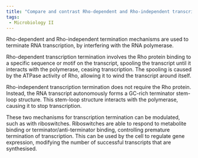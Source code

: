 ```yaml
---
title: "Compare and contrast Rho-dependent and Rho-independent transcription termination mechanisms in bacteria. Discuss the significance of these mechanisms in regulating gene expression. "
tags:
 - Microbiology II
---
```

Rho-dependent and Rho-independent termination mechanisms are used to terminate RNA transcription, by interfering with the RNA polymerase.  

Rho-dependent transcription termination involves the Rho protein binding to a specific sequence or motif on the transcript, spooling the transcript until it interacts with the polymerase, ceasing transcription. The spooling is caused by the ATPase activity of Rho, allowing it to wind the transcript around itself.  

Rho-independent transcription termination does not require the Rho protein. Instead, the RNA transcript autonomously forms a GC-rich terminator stem-loop structure. This stem-loop structure interacts with the polymerase, causing it to stop transcription.  

These two mechanisms for transcription termination can be modulated, such as with riboswitches. Riboswitches are able to respond to metabolite binding or terminator/anti-terminator binding, controlling premature termination of transcription. This can be used by the cell to regulate gene expression, modifying the number of successful transcripts that are synthesised.  
